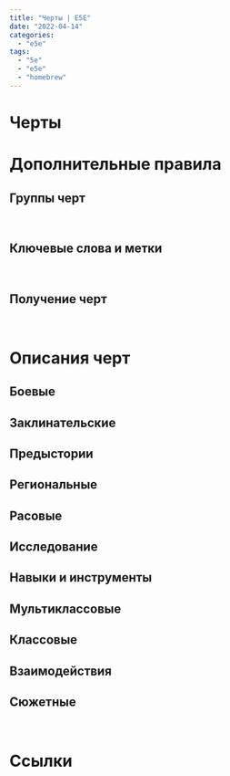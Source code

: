 ```yaml
---
title: "Черты | E5E"
date: "2022-04-14"
categories: 
  - "e5e"
tags: 
  - "5e"
  - "e5e"
  - "homebrew"
---
```


# Черты

# Дополнительные правила

## Группы черт

 

## Ключевые слова и метки

 

## Получение черт

 

# Описания черт

## Боевые

## Заклинательские

## Предыстории

## Региональные

## Расовые

## Исследование

## Навыки и инструменты

## Мультиклассовые

## Классовые

## Взаимодействия

## Сюжетные

 

# Ссылки
